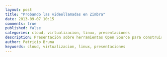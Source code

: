 ```yaml
---
layout: post
title: "Probando las videollamadas en Zimbra"
date: 2013-09-07 10:15
comments: true
published: false
categories: cloud, virtualizacion, linux, presentaciones
description: Presentación sobre herramientas Open Source para construir y administrar plataformas de Cloud Computing
author: Patricio Bruna
keywords: cloud, virtualizacion, linux, presentaciones
---
```

